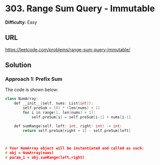 # 303. Range Sum Query - Immutable
**Difficulty:** Easy

## URL

https://leetcode.com/problems/range-sum-query-immutable/

## Solution

### Approach 1: Prefix Sum

The code is shown below:

```c++
class NumArray:
    def __init__(self, nums: List[int]):
        self.preSum = [0] * (len(nums) + 1)
        for i in range(1, len(nums) + 1):
            self.preSum[i] = self.preSum[i-1] + nums[i-1]

    def sumRange(self, left: int, right: int) -> int:
        return self.preSum[right + 1] - self.preSum[left]
        


# Your NumArray object will be instantiated and called as such:
# obj = NumArray(nums)
# param_1 = obj.sumRange(left,right)
```

